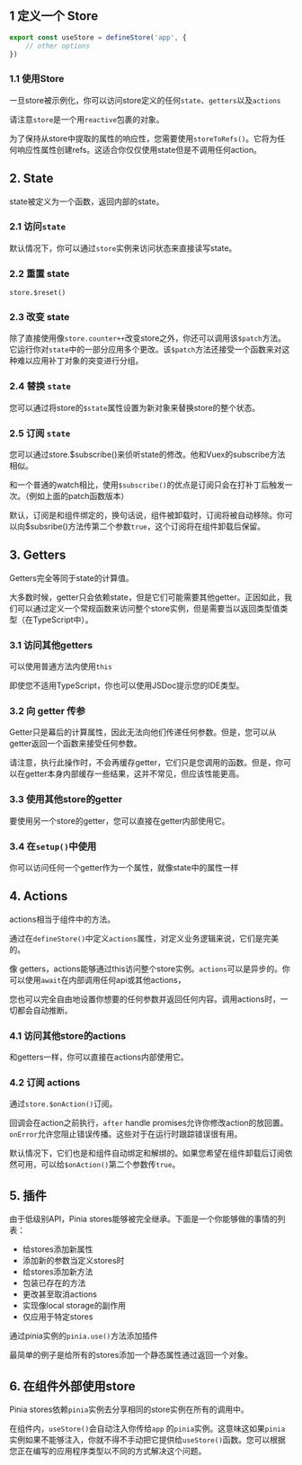 ## 1 定义一个 Store

```ts
export const useStore = defineStore('app', {
	// other options
})
```

### 1.1 使用Store 

一旦store被示例化，你可以访问store定义的任何`state`、`getters`以及`actions`

请注意`store`是一个用`reactive`包裹的对象。

为了保持从store中提取的属性的响应性，您需要使用`storeToRefs()`。它将为任何响应性属性创建refs。这适合你仅仅使用state但是不调用任何action。

## 2. State

state被定义为一个函数，返回内部的state。

### 2.1 访问`state`

默认情况下，你可以通过`store`实例来访问状态来直接读写state。

### 2.2 重置 state

`store.$reset()`

### 2.3 改变 state

除了直接使用像`store.counter++`改变store之外，你还可以调用该`$patch`方法。它运行你对`state`中的一部分应用多个更改。该`$patch`方法还接受一个函数来对这种难以应用补丁对象的突变进行分组。

### 2.4 替换 `state`

您可以通过将store的`$state`属性设置为新对象来替换store的整个状态。

### 2.5 订阅 `state`

您可以通过store.$subscribe()来侦听state的修改。他和Vuex的subscribe方法相似。

和一个普通的watch相比，使用`$subscribe()`的优点是订阅只会在打补丁后触发一次。（例如上面的patch函数版本）

默认，订阅是和组件绑定的，换句话说，组件被卸载时，订阅将被自动移除。你可以向$subsribe()方法传第二个参数`true`，这个订阅将在组件卸载后保留。

[^提示]: 你可以使用watch侦听store实例的整个state。



## 3. Getters

Getters完全等同于state的计算值。

大多数时候，getter只会依赖state，但是它们可能需要其他getter。正因如此，我们可以通过定义一个常规函数来访问整个store实例，但是需要当以返回类型值类型（在TypeScript中）。

### 3.1 访问其他getters

可以使用普通方法内使用`this`

即使您不适用TypeScript，你也可以使用JSDoc提示您的IDE类型。

### 3.2 向 getter 传参

Getter只是幕后的计算属性，因此无法向他们传递任何参数。但是，您可以从getter返回一个函数来接受任何参数。

请注意，执行此操作时，不会再缓存getter，它们只是您调用的函数。但是，你可以在getter本身内部缓存一些结果，这并不常见，但应该性能更高。

### 3.3 使用其他store的getter

要使用另一个store的getter，您可以直接在getter内部使用它。

### 3.4 在`setup()`中使用

你可以访问任何一个getter作为一个属性，就像state中的属性一样

## 4. Actions

actions相当于组件中的方法。

通过在`defineStore()`中定义`actions`属性，对定义业务逻辑来说，它们是完美的。

像 getters，actions能够通过this访问整个store实例。`actions`可以是异步的。你可以使用`await`在内部调用任何api或其他actions，

您也可以完全自由地设置你想要的任何参数并返回任何内容。调用actions时，一切都会自动推断。

### 4.1 访问其他store的actions

和getters一样，你可以直接在actions内部使用它。

### 4.2 订阅 actions

通过`store.$onAction()`订阅。

回调会在action之前执行，`after` handle promises允许你修改action的放回置。`onError`允许您阻止错误传播。这些对于在运行时跟踪错误很有用。

默认情况下，它们也是和组件自动绑定和解绑的。如果您希望在组件卸载后订阅依然可用，可以给`$onAction()`第二个参数传`true`。

## 5. 插件

由于低级别API，Pinia stores能够被完全继承。下面是一个你能够做的事情的列表：

- 给stores添加新属性
- 添加新的参数当定义stores时
- 给stores添加新方法
- 包装已存在的方法
- 更改甚至取消actions
- 实现像local storage的副作用
- 仅应用于特定stores

通过pinia实例的`pinia.use()`方法添加插件

最简单的例子是给所有的stores添加一个静态属性通过返回一个对象。

## 6. 在组件外部使用store

Pinia stores依赖`pinia`实例去分享相同的store实例在所有的调用中。

在组件内，`useStore()`会自动注入你传给`app` 的`pinia`实例。这意味这如果`pinia`实例如果不能够注入，你就不得不手动把它提供给`useStore()`函数。您可以根据您正在编写的应用程序类型以不同的方式解决这个问题。